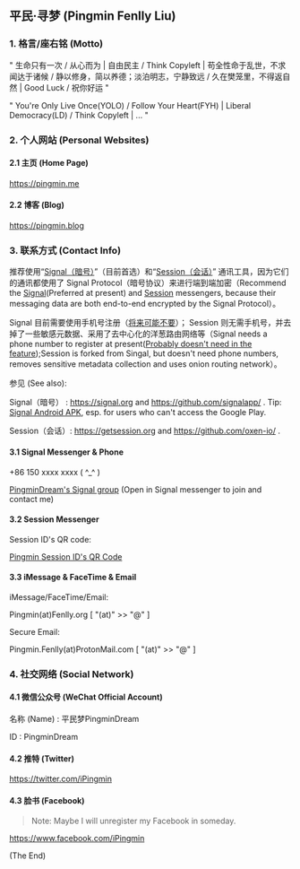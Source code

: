 ## 平民·寻梦 (Pingmin Fenlly Liu)


### 1. 格言/座右铭 (Motto)

" 生命只有一次 / 从心而为 | 自由民主 / Think Copyleft | 苟全性命于乱世，不求闻达于诸候 / 静以修身，简以养德；淡泊明志，宁静致远 / 久在樊笼里，不得返自然 | Good Luck / 祝你好运 "

" You're Only Live Once(YOLO) / Follow Your Heart(FYH) | Liberal Democracy(LD) / Think Copyleft | ... "


### 2. 个人网站 (Personal Websites)

#### 2.1 主页 (Home Page)

https://pingmin.me

#### 2.2 博客 (Blog)

https://pingmin.blog


### 3. 联系方式 (Contact Info)

推荐使用“[Signal（暗号）](https://signal.org)”（目前首选）和“[Session（会话）](https://getsession.org)”
通讯工具，因为它们的通讯都使用了 Signal Protocol（暗号协议）来进行端到端加密（Recommend the [Signal](https://signal.org)(Preferred at present) and [Session](https://getsession.org) messengers, because their messaging data are both end-to-end encrypted by the Signal Protocol）。

Signal 目前需要使用手机号注册（[将来可能不要](https://github.com/signalapp/Signal-Android/issues/9987#issuecomment-687079774)）；
Session 则无需手机号，并去掉了一些敏感元数据、采用了去中心化的洋葱路由网络等（Signal needs a phone number to register at present([Probably doesn't need in the feature](https://github.com/signalapp/Signal-Android/issues/9987#issuecomment-687079774));Session is forked from Singal, but doesn't need phone numbers, removes sensitive metadata collection and uses onion routing network）。

参见 (See also):

  Signal（暗号） : https://signal.org and https://github.com/signalapp/ . Tip: [Signal Android APK](https://signal.org/android/apk/), esp. for users who can't access the Google Play.

  Session（会话）: https://getsession.org and https://github.com/oxen-io/ .

#### 3.1 Signal Messenger & Phone

+86 150 xxxx xxxx ( ^_^ )

[PingminDream's Signal group](https://signal.group/#CjQKIIkeDpOOSNVq-Xy0Rr1mpVj9a84Ea9H2dfZ3UJEN_BrPEhC_irR2Id97zIUFKqJ0BHwX) (Open in Signal messenger to join and contact me)

#### 3.2 Session Messenger

Session ID's QR code:

  [Pingmin Session ID's QR Code](https://pingmin.me/img/pingmin-qr-codes/session-messenger.png "Pingmin Session ID's QR Code")

<!--
  ![Pingmin Session ID's QR Code](https://pingmin.me/img/pingmin-qr-codes/session-messenger.png "Pingmin Session ID's QR Code")
-->

#### 3.3 iMessage & FaceTime & Email

iMessage/FaceTime/Email:

  Pingmin(at)Fenlly.org  [ "(at)" >> "@" ]

Secure Email:

  Pingmin.Fenlly(at)ProtonMail.com  [ "(at)" >> "@" ]


### 4. 社交网络 (Social Network)

#### 4.1 微信公众号 (WeChat Official Account)

名称 (Name) : 平民梦PingminDream

ID : PingminDream

#### 4.2 推特 (Twitter)

https://twitter.com/iPingmin

#### 4.3 脸书 (Facebook)

> Note: Maybe I will unregister my Facebook in someday.

https://www.facebook.com/iPingmin


(The End)
